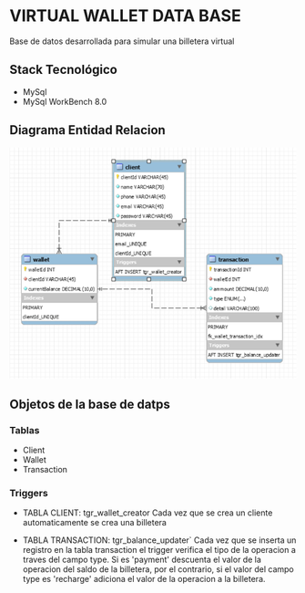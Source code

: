 # VIRTUAL WALLET DATA BASE

Base de datos desarrollada para simular una billetera virtual

## Stack Tecnológico

- MySql
- MySql WorkBench 8.0

## Diagrama Entidad Relacion

![Relationship Diagram](/RelationshipDiagram.png)

## Objetos de la base de datps

### Tablas

- Client
- Wallet
- Transaction

### Triggers

- TABLA CLIENT: tgr_wallet_creator
  Cada vez que se crea un cliente automaticamente se crea una billetera

- TABLA TRANSACTION: tgr_balance_updater`
  Cada vez que se inserta un registro en la tabla transaction el trigger verifica el tipo de la operacion a traves del campo type. Si es 'payment' descuenta el valor de la operacion del saldo de la billetera, por el contrario, si el valor del campo type es 'recharge' adiciona el valor de la operacion a la billetera.
